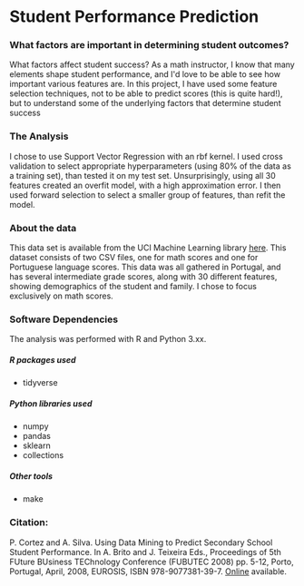# Student Performance Prediction

### What factors are important in determining student outcomes?
What factors affect student success?  As a math instructor, I know that many elements shape student performance, and I'd love to be able to see how important various features are. In this project, I have used some feature selection techniques, not to be able to predict scores (this is quite hard!), but to understand some of the underlying factors that determine student success

### The Analysis
I chose to use Support Vector Regression with an rbf kernel.  I used cross validation to select appropriate hyperparameters (using 80% of the data as a training set), than tested it on my test set.  Unsurprisingly, using all 30 features created an overfit model, with a high approximation error.  I then used forward selection to select a smaller group of features, than refit the model.

### About the data
This data set is available from the UCI Machine Learning library [here](https://archive.ics.uci.edu/ml/datasets/student+performance).  This dataset consists of two CSV files, one for math scores and one for Portuguese language scores.  This data was all gathered in Portugal, and has several intermediate grade scores, along with 30 different features, showing demographics of the student and family.  I chose to focus exclusively on math scores.

### Software Dependencies
The analysis was performed with R and Python 3.xx.  

##### R packages used
* tidyverse

##### Python libraries used
* numpy
* pandas
* sklearn
* collections

##### Other tools
* make

### Citation:
P. Cortez and A. Silva. Using Data Mining to Predict Secondary School Student Performance. In A. Brito and J. Teixeira Eds., Proceedings of 5th FUture BUsiness TEChnology Conference (FUBUTEC 2008) pp. 5-12, Porto, Portugal, April, 2008, EUROSIS, ISBN 978-9077381-39-7.   [Online](http://www3.dsi.uminho.pt/pcortez/student.pdf) available.
